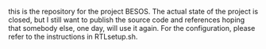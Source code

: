 this is the repository for the project BESOS.
The actual state of the project is closed, but I still
want to publish the source code and references hoping that somebody else, one day, will use it again.
For the configuration, please refer to the instructions in RTLsetup.sh.
